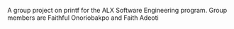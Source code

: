 A group project on printf for the ALX Software Engineering program.
Group members are Faithful Onoriobakpo and Faith Adeoti
